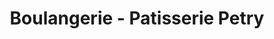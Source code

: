---
title: "Boulangerie - Patisserie Petry"
url: /erstein/boulangerie-patisserie-petry/
shop: boulangerie
---